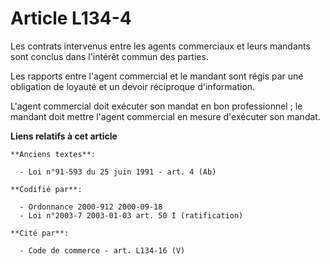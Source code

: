 # Article L134-4

Les contrats intervenus entre les agents commerciaux et leurs mandants sont conclus dans l'intérêt commun des parties.

Les rapports entre l'agent commercial et le mandant sont régis par une obligation de loyauté et un devoir réciproque
d'information.

L'agent commercial doit exécuter son mandat en bon professionnel ; le mandant doit mettre l'agent commercial en mesure
d'exécuter son mandat.

**Liens relatifs à cet article**

	**Anciens textes**:

	  - Loi n°91-593 du 25 juin 1991 - art. 4 (Ab)

	**Codifié par**:

	  - Ordonnance 2000-912 2000-09-18
	  - Loi n°2003-7 2003-01-03 art. 50 I (ratification)

	**Cité par**:

	  - Code de commerce - art. L134-16 (V)
